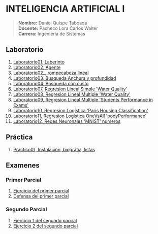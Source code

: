 # INTELIGENCIA ARTIFICIAL I
> **Nombre:** Daniel Quispe Taboada <br>
> **Docente:** Pacheco Lora Carlos Walter <br>
> **Carrera:** Ingenieria de Sistemas
## Laboratorio
1. [Laboratorio01, Laberinto](./Laboratorio/Laboratorio01)
2. [Laboratorio02, Agente](./Laboratorio/Laboratorio02)
2. [Laboratorio02_, rompecabeza lineal](./Laboratorio/Laboratorio02_)
3. [Laboratorio03, Busqueda Anchura y profundidad](./Laboratorio/Laboratorio03)
4. [Laboratorio04, Busqueda con costo](./Laboratorio/Laboratorio04)
7. [Laboratorio07, Regresion Lineal Simple 'Water Quality'](./Laboratorio/Laboratorio07)
8. [Laboratorio08, Regresion Lineal Multiple 'Water Quality'](./Laboratorio/Laboratorio09)
9. [Laboratorio09, Regresion Lineal Multiple 'Students Performance in Exams'](./Laboratorio/Laboratorio09_)
10. [Laboratorio10, Regresion Logística 'Paris Housing Classification'](./Laboratorio/Laboratorio10)
11. [Laboratorio11, Regresion Logística OneVsAll 'bodyPerformance'](./Laboratorio/Laboratorio11)
12. [Laboratorio12, Redes Neuronales 'MNIST' numeros](./Laboratorio/Laboratorio12)
## Práctica
1. [Practico01, Instalación, biografia, listas](./Practicas/Practica01)
## Examenes 
### Primer Parcial
1. [Ejercicio del primer parcial](./Examen/QuispeTaboadaDaniel_1P)
2. [Defensa del primer parcial](./Examen/QuispeTaboadaDaniel_1P_Defensa)
### Segundo Parcial
1. [Ejercicio 1 del segundo parcial](./Examen/QuispeTaboadaDaniel_2P/QuispeTaboadaDaniel%20E1.ipynb)
2. [Ejercicio 2 del segundo parcial](./Examen/QuispeTaboadaDaniel_2P/QuispeTaboadaDaniel%20E2.ipynb)

